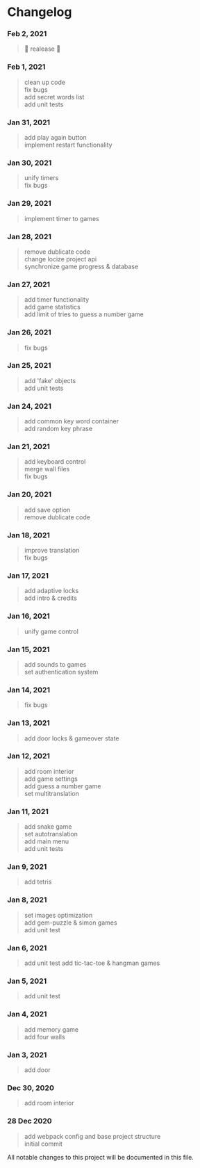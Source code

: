 # Changelog
### Feb 2, 2021
>:tada: realease :tada:<br/>
### Feb 1, 2021
>clean up code<br/>
>fix bugs<br/>
>add secret words list<br/>
>add unit tests<br/>
### Jan 31, 2021
>add play again button<br/>
>implement restart functionality<br/>
### Jan 30, 2021
>unify timers<br/>
>fix bugs<br/>
### Jan 29, 2021
>implement timer to games<br/>
### Jan 28, 2021
>remove dublicate code<br/>
>change locize project api<br/>
>synchronize game progress & database<br/>
### Jan 27, 2021
>add timer functionality<br/>
>add game statistics<br/>
>add limit of tries to guess a number game<br/>
### Jan 26, 2021
>fix bugs<br/>
###  Jan 25, 2021
>add 'fake' objects<br/>
>add unit tests<br/>
###  Jan 24, 2021
>add common key word container<br/>
>add random key phrase<br/>
###  Jan 21, 2021
>add keyboard control<br/>
>merge wall files<br/>
>fix bugs<br/>
###  Jan 20, 2021
> add save option<br/>
>remove dublicate code<br/>
###  Jan 18, 2021
>improve translation<br/>
>fix bugs<br/>
###  Jan 17, 2021
>add adaptive locks<br/>
>add intro & credits<br/>
###  Jan 16, 2021
>unify game control<br/>
###  Jan 15, 2021
>add sounds to games<br/>
>set authentication system<br/>
###  Jan 14, 2021
>fix bugs<br/>
###  Jan 13, 2021
>add door locks & gameover state<br/>
###  Jan 12, 2021
>add room interior<br/>
>add game settings<br/>
>add guess a number game<br/>
>set multitranslation<br/>
### Jan 11, 2021
>add snake game<br/>
>set autotranslation<br/>
>add main menu<br/>
>add unit tests<br/>
### Jan 9, 2021
>add tetris<br/>
### Jan 8, 2021
>set images optimization<br/>
>add gem-puzzle & simon games<br/>
>add unit test<br/>
### Jan 6, 2021
>add unit test
>add tic-tac-toe & hangman games<br/>
### Jan 5, 2021
>add unit test<br/>
### Jan 4, 2021
>add memory game<br/>
>add four walls<br/>
### Jan 3, 2021
>add door<br/>
### Dec 30, 2020
>add room interior<br/>
### 28 Dec 2020
>add webpack config and base project structure<br/>
>initial commit<br/>

All notable changes to this project will be documented in this file.